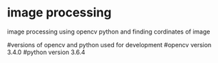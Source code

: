 # image processing 
image processing using opencv python and finding cordinates of image  


#versions of opencv and python used for development
#opencv version 3.4.0 
#python version 3.6.4
